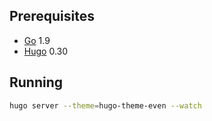 ## Prerequisites
* [Go](https://golang.org) 1.9
* [Hugo](https://gohugo.io) 0.30

## Running
```bash
hugo server --theme=hugo-theme-even --watch
```